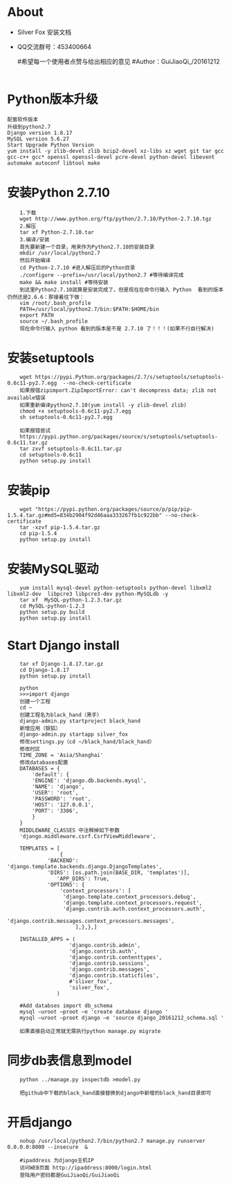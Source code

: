 About
=====
* Silver Fox 安装文档	
* QQ交流群号：453400664

	#希望每一个使用者点赞与给出相应的意见
	#Author：GuiJiaoQi_/20161212     

Python版本升级
=====
	配套软件版本
	升级到python2.7
	Django version 1.8.17
	MySQL version 5.6.27
	Start Upgrade Python Version
	yum install -y zlib-devel zlib bzip2-devel xz-libs xz wget git tar gcc gcc-c++ gcc* openssl openssl-devel pcre-devel python-devel libevent automake autoconf libtool make

安装Python 2.7.10
=====
		1.下载
		wget http://www.python.org/ftp/python/2.7.10/Python-2.7.10.tgz
		2.解压
		tar xf Python-2.7.10.tar
		3.编译/安装
		首先要新建一个目录，用来作为Python2.7.10的安装目录
		mkdir /usr/local/python2.7
		然后开始编译
		cd Python-2.7.10 #进入解压后的Python目录
		./configure --prefix=/usr/local/python2.7 #等待编译完成
		make && make install #等待安装
		到这里Python2.7.10就算是安装完成了，但是现在在命令行输入 Python  看到的版本仍然还是2.6.6：那接着往下做：
		vim /root/.bash_profile
		PATH=/usr/local/python2.7/bin:$PATH:$HOME/bin
		export PATH
		source ~/.bash_profile
		现在命令行输入 python 看到的版本是不是 2.7.10 了！！！(如果不行自行解决)

安装setuptools
=====
		wget https://pypi.Python.org/packages/2.7/s/setuptools/setuptools-0.6c11-py2.7.egg  --no-check-certificate 
		如果报错zipimport.ZipImportError: can't decompress data; zlib not available错误
		如果重新编译python2.7.10(yum install -y zlib-devel zlib)
		chmod +x setuptools-0.6c11-py2.7.egg
		sh setuptools-0.6c11-py2.7.egg
				
		如果报错尝试    
		https://pypi.python.org/packages/source/s/setuptools/setuptools-0.6c11.tar.gz
		tar zxvf setuptools-0.6c11.tar.gz
		cd setuptools-0.6c11
		python setup.py install

安装pip
=====
		wget "https://pypi.python.org/packages/source/p/pip/pip-1.5.4.tar.gz#md5=834b2904f92d46aaa333267fb1c922bb" --no-check-certificate
		tar -xzvf pip-1.5.4.tar.gz
		cd pip-1.5.4 
		python setup.py install
		
安装MySQL驱动
=====
		yum install mysql-devel python-setuptools python-devel libxml2 libxml2-dev  libpcre3 libpcre3-dev python-MySQLdb -y
		tar xf  MySQL-python-1.2.3.tar.gz
		cd MySQL-python-1.2.3
		python setup.py build
		python setup.py install

Start Django install
=====
		tar xf Django-1.8.17.tar.gz
		cd Django-1.8.17
		python setup.py install

		python
		>>>import django
		创建一个工程
		cd ~
		创建工程名为black_hand（黑手）
		django-admin.py startproject black_hand
		新增应用（银狐）
		django-admin.py startapp silver_fox	
		修改settings.py（cd ~/black_hand/black_hand）
		修改时区
		TIME_ZONE = 'Asia/Shanghai'
		修改databases配置
		DATABASES = {
		    'default': {
			'ENGINE': 'django.db.backends.mysql',
			'NAME': 'django',
			'USER': 'root',
			'PASSWORD': 'root',
			'HOST': '127.0.0.1',
			'PORT': '3306',
		    }
		}
		MIDDLEWARE_CLASSES 中注释掉如下参数
		'django.middleware.csrf.CsrfViewMiddleware',

		TEMPLATES = [
					 {
				 'BACKEND': 'django.template.backends.django.DjangoTemplates',
				 'DIRS': [os.path.join(BASE_DIR, 'templates')],
					'APP_DIRS': True,
				 'OPTIONS': {
					 'context_processors': [
					  'django.template.context_processors.debug',
					  'django.template.context_processors.request',
					  'django.contrib.auth.context_processors.auth',
					   'django.contrib.messages.context_processors.messages',
						  ],},},]
		
		INSTALLED_APPS = (
					    'django.contrib.admin',
					    'django.contrib.auth',
					    'django.contrib.contenttypes',
					    'django.contrib.sessions',
					    'django.contrib.messages',
					    'django.contrib.staticfiles',
					    #'sliver_fox',
					    'silver_fox',
					)

		#Add databses import db_schema
		mysql –uroot –proot –e 'create database django '
		mysql –uroot –proot django –e 'source django_20161212_schema.sql '

		如果直接启动正常就无需执行python manage.py migrate

同步db表信息到model
=====
		python ../manage.py inspectdb >model.py

		把github中下载的black_hand直接替换到django中新增的black_hand目录即可

开启django
=====
		nohup /usr/local/python2.7/bin/python2.7 manage.py runserver 0.0.0.0:8000 --insecure  & 
		
		#ipaddress 为django主机IP		
		访问WEB页面 http://ipaddress:8000/login.html
		登陆用户密码都是GuiJiaoQi/GuiJiaoQi
